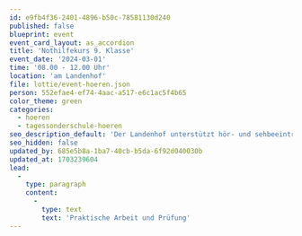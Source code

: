 ```yaml
---
id: e9fb4f36-2401-4896-b50c-78581130d240
published: false
blueprint: event
event_card_layout: as_accordion
title: 'Nothilfekurs 9. Klasse'
event_date: '2024-03-01'
time: '08.00 - 12.00 Uhr'
location: 'am Landenhof'
file: lottie/event-hoeren.json
person: 552efae4-ef74-4aac-a517-e6c1ac5f4b65
color_theme: green
categories:
  - hoeren
  - tagessonderschule-hoeren
seo_description_default: 'Der Landenhof unterstützt hör- und sehbeeinträchtigte Kinder & Jugendliche in ihrem selbstbestimmten Leben durch Förderung ihrer Fähigkeiten & Entwicklung'
seo_hidden: false
updated_by: 685e5b8a-1ba7-40cb-b5da-6f92d040030b
updated_at: 1703239604
lead:
  -
    type: paragraph
    content:
      -
        type: text
        text: 'Praktische Arbeit und Prüfung'
---
```

